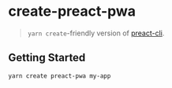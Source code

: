 # create-preact-pwa

> `yarn create`-friendly version of [preact-cli][1].


## Getting Started

```shell
yarn create preact-pwa my-app
```

[1]: https://github.com/developit/preact-cli

